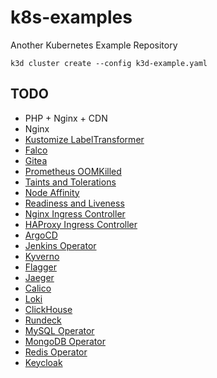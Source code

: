 # k8s-examples

Another Kubernetes Example Repository

```
k3d cluster create --config k3d-example.yaml
```

## TODO

* PHP + Nginx + CDN
* Nginx
* [Kustomize LabelTransformer](https://github.com/kubernetes-sigs/kustomize/blob/master/examples/transformerconfigs/README.md#labels-transformer)
* [Falco](https://falco.org/)
* [Gitea](https://gitea.io/en-us/)
* [Prometheus OOMKilled](https://songrgg.github.io/operation/how-to-alert-for-Pod-Restart-OOMKilled-in-Kubernetes/)
* [Taints and Tolerations](https://kubernetes.io/docs/concepts/scheduling-eviction/taint-and-toleration/)
* [Node Affinity](https://kubernetes.io/docs/concepts/scheduling-eviction/assign-pod-node/#affinity-and-anti-affinity)
* [Readiness and Liveness](https://kubernetes.io/docs/tasks/configure-pod-container/configure-liveness-readiness-startup-probes/)
* [Nginx Ingress Controller](https://github.com/nginxinc/kubernetes-ingress)
* [HAProxy Ingress Controller](https://haproxy-ingress.github.io/docs/getting-started/)
* [ArgoCD](https://argo-cd.readthedocs.io/en/stable/)
* [Jenkins Operator](https://github.com/jenkinsci/kubernetes-operator)
* [Kyverno](https://github.com/nirmata/kyverno)
* [Flagger](https://docs.flagger.app/)
* [Jaeger](https://github.com/jaegertracing/jaeger)
* [Calico](https://github.com/projectcalico/calico)
* [Loki](https://grafana.com/oss/loki/)
* [ClickHouse](https://clickhouse.com/)
* [Rundeck](https://www.rundeck.com/open-source)
* [MySQL Operator](https://dev.mysql.com/doc/mysql-operator/en/)
* [MongoDB Operator](https://github.com/mongodb/mongodb-kubernetes-operator)
* [Redis Operator](https://github.com/spotahome/redis-operator)
* [Keycloak](https://www.keycloak.org/getting-started/getting-started-kube)
